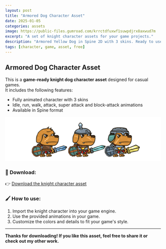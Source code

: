 ```yaml
---
layout: post
title: "Armored Dog Character Asset"
date: 2025-01-05
categories: assets
image: https://public-files.gumroad.com/krrctdfuxwf1suwpdjrx8axwud7m
excerpt: "A set of knight character assets for your game projects."
description: "Armored Yellow Dog in Spine 2D with 3 skins. Ready to use."
tags: [character, game, asset, free]
---
```


## Armored Dog Character Asset

This is a **game-ready knight dog character asset** designed for casual games.  
It includes the following features:

- Fully animated character with 3 skins
- Idle, run, walk, attack, super attack and block-attack animations
- Available in Spine format

![Knight Character](\images\assets\armoreddog\skins.png)

### 💾 **Download:**

👉 [Download the knight character asset](https://akylrum.gumroad.com/l/TcvpG)  


### 🖌️ **How to use:**

1. Import the knight character into your game engine.
2. Use the provided animations in your game.
3. Customize the colors and details to fit your game's style.

---

**Thanks for downloading! If you like this asset, feel free to share it or check out my other work.**
